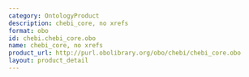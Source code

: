 ```yaml
---
category: OntologyProduct
description: chebi_core, no xrefs
format: obo
id: chebi.chebi_core.obo
name: chebi_core, no xrefs
product_url: http://purl.obolibrary.org/obo/chebi/chebi_core.obo
layout: product_detail
---
```

